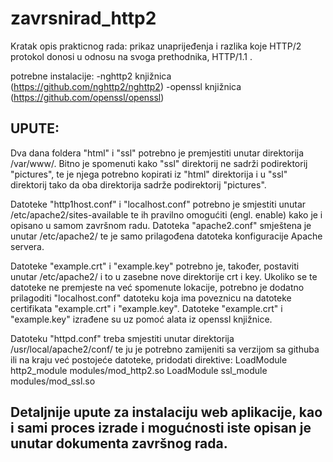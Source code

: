 # zavrsnirad_http2
Kratak opis prakticnog rada: prikaz unaprijeđenja i razlika koje HTTP/2 protokol donosi u odnosu na svoga prethodnika, HTTP/1.1 .


potrebne instalacije:
-nghttp2 knjižnica (https://github.com/nghttp2/nghttp2)
-openssl knjižnica (https://github.com/openssl/openssl)

UPUTE:
----------------------------------------------------------
Dva dana foldera "html" i "ssl" potrebno je premjestiti unutar direktorija /var/www/. Bitno je spomenuti kako "ssl" direktorij ne sadrži podirektorij "pictures", te je njega potrebno kopirati iz "html" direktorija i u "ssl" direktorij tako da oba direktorija sadrže podirektorij "pictures".

Datoteke "http1host.conf" i "localhost.conf" potrebno je smjestiti unutar /etc/apache2/sites-available te ih pravilno omogućiti (engl. enable) kako je i opisano u samom završnom radu.
Datoteka "apache2.conf" smještena je unutar /etc/apache2/ te je samo prilagođena datoteka konfiguracije Apache servera.

Datoteke "example.crt" i "example.key" potrebno je, također, postaviti unutar /etc/apache2/ i to u zasebne nove direktorije crt i key. Ukoliko se te datoteke ne premjeste na već spomenute lokacije, potrebno je dodatno prilagoditi "localhost.conf" datoteku koja ima poveznicu na datoteke certifikata "example.crt" i "example.key". Datoteke "example.crt" i "example.key" izrađene su uz pomoć alata iz openssl knjižnice.

Datoteku "httpd.conf" treba smjestiti unutar direktorija /usr/local/apache2/conf/ te ju je potrebno zamijeniti sa verzijom sa githuba ili na kraju već postojeće datoteke, pridodati direktive: LoadModule http2_module modules/mod_http2.so
                                                                  LoadModule ssl_module modules/mod_ssl.so
                                                
Detaljnije upute za instalaciju web aplikacije, kao i sami proces izrade i mogućnosti iste opisan je unutar dokumenta završnog rada.
----------------------------------------------------------
